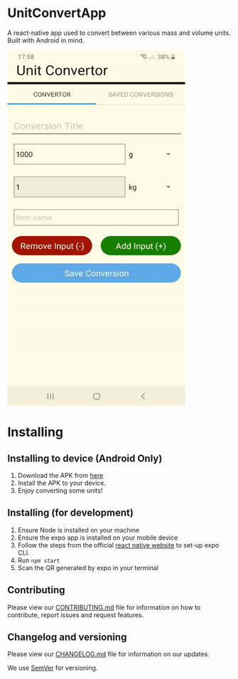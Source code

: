 # UnitConvertApp

A react-native app used to convert between various mass and volume units. Built with Android in mind.

<img src=".github/demo.gif" height="800" width="400" >

# Installing

## Installing to device (Android Only)

1. Download the APK from [here](http://ingram.technology/programs/unit-convert/unit-convert.apk)
2. Install the APK to your device.
3. Enjoy converting some units!

## Installing (for development)

1. Ensure Node is installed on your machine
2. Ensure the expo app is installed on your mobile device
3. Follow the steps from the official [react native website](https://reactnative.dev/docs/environment-setup) to set-up expo CLI.
4. Run `npm start`
5. Scan the QR generated by expo in your terminal

## Contributing

Please view our [CONTRIBUTING.md](https://github.com/JRIngram/UnitConvertApp/blob/develop/CONTRIBUTING.md) file for information on how to contribute, report issues and request features.

## Changelog and versioning

Please view our [CHANGELOG.md](https://github.com/JRIngram/UnitConvertApp/blob/develop/CHANGELOG.md) file for information on our updates.

We use [SemVer](http://semver.org/) for versioning.
